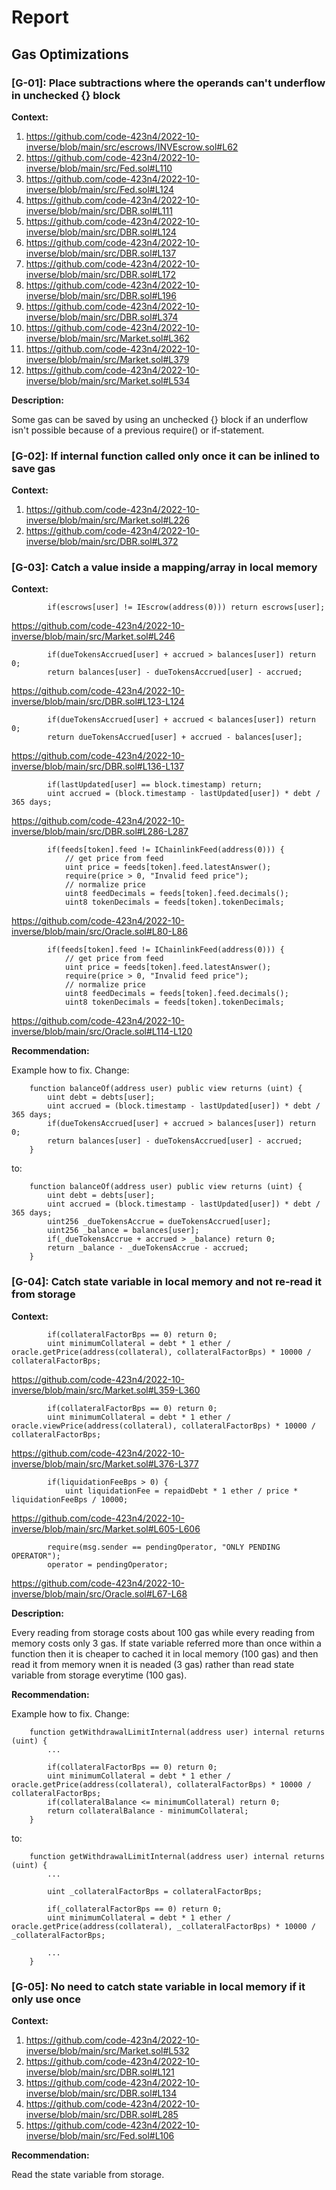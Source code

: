 # Report
## Gas Optimizations ## 

### [G-01]: Place subtractions where the operands can't underflow in unchecked {} block
**Context:**

1. https://github.com/code-423n4/2022-10-inverse/blob/main/src/escrows/INVEscrow.sol#L62
2. https://github.com/code-423n4/2022-10-inverse/blob/main/src/Fed.sol#L110
3. https://github.com/code-423n4/2022-10-inverse/blob/main/src/Fed.sol#L124
4. https://github.com/code-423n4/2022-10-inverse/blob/main/src/DBR.sol#L111
5. https://github.com/code-423n4/2022-10-inverse/blob/main/src/DBR.sol#L124
6. https://github.com/code-423n4/2022-10-inverse/blob/main/src/DBR.sol#L137
7. https://github.com/code-423n4/2022-10-inverse/blob/main/src/DBR.sol#L172
8. https://github.com/code-423n4/2022-10-inverse/blob/main/src/DBR.sol#L196
9. https://github.com/code-423n4/2022-10-inverse/blob/main/src/DBR.sol#L374
10. https://github.com/code-423n4/2022-10-inverse/blob/main/src/Market.sol#L362
11. https://github.com/code-423n4/2022-10-inverse/blob/main/src/Market.sol#L379
12. https://github.com/code-423n4/2022-10-inverse/blob/main/src/Market.sol#L534

**Description:**

Some gas can be saved by using an unchecked {} block if an underflow isn't possible because of a previous require() or if-statement.


### [G-02]: If internal function called only once it can be inlined to save gas
**Context:**

1. https://github.com/code-423n4/2022-10-inverse/blob/main/src/Market.sol#L226
2. https://github.com/code-423n4/2022-10-inverse/blob/main/src/DBR.sol#L372

### [G-03]: Catch a value inside a mapping/array in local memory
**Context:**

``` 
        if(escrows[user] != IEscrow(address(0))) return escrows[user];
```
https://github.com/code-423n4/2022-10-inverse/blob/main/src/Market.sol#L246


```
        if(dueTokensAccrued[user] + accrued > balances[user]) return 0;
        return balances[user] - dueTokensAccrued[user] - accrued;
```
https://github.com/code-423n4/2022-10-inverse/blob/main/src/DBR.sol#L123-L124


```
        if(dueTokensAccrued[user] + accrued < balances[user]) return 0;
        return dueTokensAccrued[user] + accrued - balances[user];
```
https://github.com/code-423n4/2022-10-inverse/blob/main/src/DBR.sol#L136-L137


```
        if(lastUpdated[user] == block.timestamp) return;
        uint accrued = (block.timestamp - lastUpdated[user]) * debt / 365 days;
```
https://github.com/code-423n4/2022-10-inverse/blob/main/src/DBR.sol#L286-L287


```
        if(feeds[token].feed != IChainlinkFeed(address(0))) {
            // get price from feed
            uint price = feeds[token].feed.latestAnswer();
            require(price > 0, "Invalid feed price");
            // normalize price
            uint8 feedDecimals = feeds[token].feed.decimals();
            uint8 tokenDecimals = feeds[token].tokenDecimals;
```
https://github.com/code-423n4/2022-10-inverse/blob/main/src/Oracle.sol#L80-L86


```
        if(feeds[token].feed != IChainlinkFeed(address(0))) {
            // get price from feed
            uint price = feeds[token].feed.latestAnswer();
            require(price > 0, "Invalid feed price");
            // normalize price
            uint8 feedDecimals = feeds[token].feed.decimals();
            uint8 tokenDecimals = feeds[token].tokenDecimals;
```
https://github.com/code-423n4/2022-10-inverse/blob/main/src/Oracle.sol#L114-L120


**Recommendation:**

Example how to fix. Change:
```
    function balanceOf(address user) public view returns (uint) {
        uint debt = debts[user];
        uint accrued = (block.timestamp - lastUpdated[user]) * debt / 365 days;
        if(dueTokensAccrued[user] + accrued > balances[user]) return 0;
        return balances[user] - dueTokensAccrued[user] - accrued;
    }
```

to:
```
    function balanceOf(address user) public view returns (uint) {
        uint debt = debts[user];
        uint accrued = (block.timestamp - lastUpdated[user]) * debt / 365 days;
        uint256 _dueTokensAccrue = dueTokensAccrued[user];
        uint256 _balance = balances[user];
        if(_dueTokensAccrue + accrued > _balance) return 0;
        return _balance - _dueTokensAccrue - accrued;
    }
```

### [G-04]: Catch state variable in local memory and not re-read it from storage
**Context:**

```
        if(collateralFactorBps == 0) return 0;
        uint minimumCollateral = debt * 1 ether / oracle.getPrice(address(collateral), collateralFactorBps) * 10000 / collateralFactorBps;
```
https://github.com/code-423n4/2022-10-inverse/blob/main/src/Market.sol#L359-L360

```
        if(collateralFactorBps == 0) return 0;
        uint minimumCollateral = debt * 1 ether / oracle.viewPrice(address(collateral), collateralFactorBps) * 10000 / collateralFactorBps;
```
https://github.com/code-423n4/2022-10-inverse/blob/main/src/Market.sol#L376-L377

```
        if(liquidationFeeBps > 0) {
            uint liquidationFee = repaidDebt * 1 ether / price * liquidationFeeBps / 10000;
```
https://github.com/code-423n4/2022-10-inverse/blob/main/src/Market.sol#L605-L606

```
        require(msg.sender == pendingOperator, "ONLY PENDING OPERATOR");
        operator = pendingOperator;
```
https://github.com/code-423n4/2022-10-inverse/blob/main/src/Oracle.sol#L67-L68

**Description:** 

Every reading from storage costs about 100 gas while every reading from memory costs only 3 gas. If state variable referred more than once within a function then it is cheaper to cached it in local memory (100 gas) and then read it from memory wnen it is neaded (3 gas) rather than read state variable from storage everytime (100 gas).

**Recommendation:**

Example how to fix. Change:
```
    function getWithdrawalLimitInternal(address user) internal returns (uint) {
        ...
        
        if(collateralFactorBps == 0) return 0;
        uint minimumCollateral = debt * 1 ether / oracle.getPrice(address(collateral), collateralFactorBps) * 10000 / collateralFactorBps;        
        if(collateralBalance <= minimumCollateral) return 0;
        return collateralBalance - minimumCollateral;
    }
```

to:
```
    function getWithdrawalLimitInternal(address user) internal returns (uint) {
        ...
        
        uint _collateralFactorBps = collateralFactorBps;
        
        if(_collateralFactorBps == 0) return 0;
        uint minimumCollateral = debt * 1 ether / oracle.getPrice(address(collateral), _collateralFactorBps) * 10000 / _collateralFactorBps;        
        
        ...
    }
```

### [G-05]: No need to catch state variable in local memory if it only use once
**Context:**

1. https://github.com/code-423n4/2022-10-inverse/blob/main/src/Market.sol#L532
2. https://github.com/code-423n4/2022-10-inverse/blob/main/src/DBR.sol#L121
3. https://github.com/code-423n4/2022-10-inverse/blob/main/src/DBR.sol#L134
4. https://github.com/code-423n4/2022-10-inverse/blob/main/src/DBR.sol#L285
5. https://github.com/code-423n4/2022-10-inverse/blob/main/src/Fed.sol#L106

**Recommendation:**

Read the state variable from storage.
